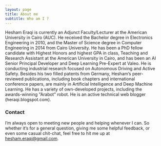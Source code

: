 ```yaml
---
layout: page
title: About me
subtitle: Who am I ?
---
```


Hesham Eraqi is currently an Adjunct Faculty/Lecturer at the American University in Cairo (AUC). He received the Bachelor degree in Electronics Engineering in 2010, and the Master of Science degree in Computer Engineering in 2014 from Cairo University. He has been a PhD fellow candidate with Highest Honors and highest GPA in class, Teaching and Research Assistant at the American University in Cairo, and has been an AI Senior Principal Developer and Deep Learning Pre-Expert at Valeo. 
He is conducting industrial research focused on Autonomous Driving and Active Safety. Besides his two filled patents from Germany, Hesham’s peer-reviewed publications, including book chapters and international conference papers, are mainly in Artificial Intelligence and Deep Machine Learning. He has a variety of own-developed projects, including the awards-winning "Arabot" robot. He is an active technical web blogger (heraqi.blogspot.com).

### Contact

I’m always open to meeting new people and helping whenever I can. So whether it’s for a general question, giving me some helpful feedback, or even some casual chit-chat, feel free to hit me up at hesham.eraqi@gmail.com.
